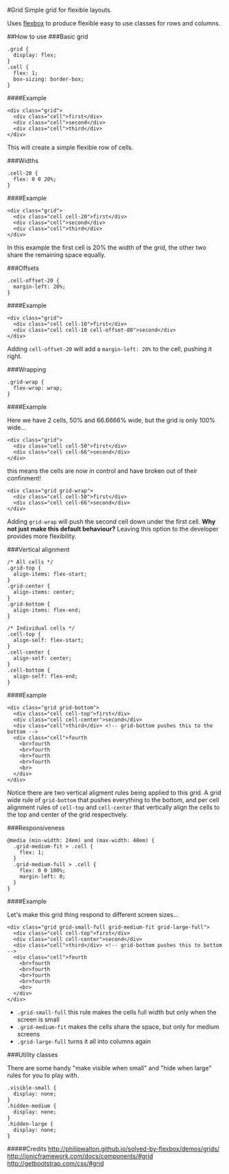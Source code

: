 #Grid
Simple grid for flexible layouts.

Uses [flexbox](http://caniuse.com/#search=flex) to produce flexible easy to use classes for rows and columns.

##How to use
###Basic grid

    .grid {
      display: flex;
    }
    .cell {
      flex: 1;
      box-sizing: border-box;
    }

####Example

    <div class="grid">
      <div class="cell">first</div>
      <div class="cell">second</div>
      <div class="cell">third</div>
    </div>

This will create a simple flexible row of cells.


###Widths

    .cell-20 {
      flex: 0 0 20%;
    }

####Example

    <div class="grid">
      <div class="cell cell-20">first</div>
      <div class="cell">second</div>
      <div class="cell">third</div>
    </div>

In this example the first cell is 20% the width of the grid, the other two share the remaining space equally.


###Offsets

    .cell-offset-20 {
      margin-left: 20%;
    }

####Example

    <div class="grid">
      <div class="cell cell-10">first</div>
      <div class="cell cell-10 cell-offset-80">second</div>
    </div>

Adding `cell-offset-20` will add a `margin-left: 20%` to the cell, pushing it right.


###Wrapping

    .grid-wrap {
      flex-wrap: wrap;
    }

####Example

Here we have 2 cells, 50% and 66.6666% wide, but the grid is only 100% wide...

    <div class="grid">
      <div class="cell cell-50">first</div>
      <div class="cell cell-66">second</div>
    </div>

this means the cells are now in control and have broken out of their confinment!

    <div class="grid grid-wrap">
      <div class="cell cell-50">first</div>
      <div class="cell cell-66">second</div>
    </div>

Adding `grid-wrap` will push the second cell down under the first cell. **Why not just make this default behaviour?** Leaving this option to the developer provides more flexibility.


###Vertical alignment

    /* All cells */
    .grid-top {
      align-items: flex-start;
    }
    .grid-center {
      align-items: center;
    }
    .grid-bottom {
      align-items: flex-end;
    }

    /* Individual cells */
    .cell-top {
      align-self: flex-start;
    }
    .cell-center {
      align-self: center;
    }
    .cell-bottom {
      align-self: flex-end;
    }

####Example

    <div class="grid grid-bottom">
      <div class="cell cell-top">first</div>
      <div class="cell cell-center">second</div>
      <div class="cell">third</div> <!-- grid-bottom pushes this to the bottom -->
      <div class="cell">fourth
        <br>fourth
        <br>fourth
        <br>fourth
        <br>fourth
        <br>
      </div>
    </div>

Notice there are two vertical aligment rules being applied to this grid. A grid wide rule of `grid-bottom` that pushes everything to the bottom, and per cell alignment rules of `cell-top` and `cell-center` that vertically align the cells to the top and center of the grid respectively.


###Responsiveness

    @media (min-width: 24em) and (max-width: 48em) {
      .grid-medium-fit > .cell {
        flex: 1;
      }
      .grid-medium-full > .cell {
        flex: 0 0 100%;
        margin-left: 0;
      }
    }

####Example

Let's make this grid thing respond to different screen sizes...

    <div class="grid grid-small-full grid-medium-fit grid-large-full">
      <div class="cell cell-top">first</div>
      <div class="cell cell-center">second</div>
      <div class="cell">third</div> <!-- grid-bottom pushes this to bottom -->
      <div class="cell">fourth
        <br>fourth
        <br>fourth
        <br>fourth
        <br>fourth
        <br>
      </div>
    </div>

- `.grid-small-full` this rule makes the cells full width but only when the screen is small
- `.grid-medium-fit` makes the cells share the space, but only for medium screens
- `.grid-large-full` turns it all into columns again


###Utility classes

There are some handy "make visible when small" and "hide when large" rules for you to play with.

    .visible-small {
      display: none;
    }
    .hidden-medium {
      display: none;
    }
    .hidden-large {
      display: none;
    }
    

#####Credits
http://philipwalton.github.io/solved-by-flexbox/demos/grids/
http://ionicframework.com/docs/components/#grid
http://getbootstrap.com/css/#grid

